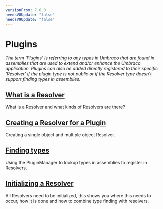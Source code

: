 ```yaml
---
versionFrom: 7.0.0
needsV8Update: "false"
needsV9Update: "false"
---
```


# Plugins

_The term 'Plugins' is referring to any types in Umbraco that are found in assemblies that are used to extend and/or enhance the Umbraco application. Plugins can also be added directly registered to their specific 'Resolver' if the plugin type is not public or if the Resolver type doesn't support finding types in assemblies._

## [What is a Resolver](resolvers.md)

What is a Resolver and what kinds of Resolvers are there?

## [Creating a Resolver for a Plugin](creating-resolvers.md)

Creating a single object and multiple object Resolver.

## [Finding types](finding-types.md)

Using the PluginManager to lookup types in assemblies to register in Resolvers.

## [Initializing a Resolver](initializing-resolvers.md)

All Resolvers need to be initialized, this shows you where this needs to occur, how it is done and how to combine type finding with resolvers.
